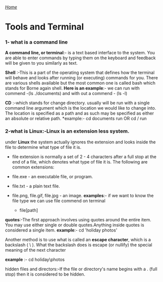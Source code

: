 [*Home*](https://neba9.github.io/reading-notes/)

# Tools and Terminal


  ### 1- what is a command line

**A command line, or terminal**:- is a text based interface to the system. You are able to enter commands by typing them on the keyboard and feedback will be given to you similarly as text. 

 **Shell** :-This is a part of the operating system that defines how the terminal will behave and looks after running (or executing) commands for you. There are various shells available but the most common one is called bash which stands for Borne again shell.
 **Here is an example**:-  we can run with commend -(ls ./documents) and with out a commend  - (ls  -l)

**CD** :-which stands for change directory. usually will be run with a single command line argument which is the location we would like to change into. The location is specified as a path and as such may be specified as either an absolute or relative path.
*example:- cd documents    run    OR cd / run 



### 2-what is Linux:-Linux is an extension less system.

under **Linux** the system actually ignores the extension and looks inside the file to determine what type of file it is. 

- file extension is normally a set of 2 - 4 characters after a full stop at the end of a file, which denotes what type of file it is. The following are common extensions:

* file.exe - an executable file, or program.
* file.txt - a plain text file.
* file.png, file.gif, file.jpg - an image.
**examples**:- if we want to know  the file type we can use file commend on terminal

   * file[path]

**quotes**:-The first approach involves using quotes around the entire item. You may use either single or double quotes.Anything inside quotes is considered a single item.
**example**:-  cd 'holiday photos'

Another method is to use what is called an **escape character**, which is a backslash ( \ ). What the backslash does is escape (or nullify) the special meaning of the next character

**example** :- cd holiday\photos

hidden files and directors:-If the file or directory's name begins with a . (full stop) then it is considered to be hidden.
